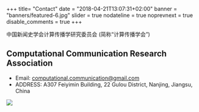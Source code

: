+++
title= "Contact"
date = "2018-04-21T13:07:31+02:00"
banner = "banners/featured-6.jpg"
slider = true
nodateline = true
noprevnext = true
disable_comments = true
+++

中国新闻史学会计算传播学研究委员会 (简称“计算传播学会”)



## Computational Communication Research Association

- Email: computational.communication@gmail.com
- ADDRESS: A307 Feiyimin Building, 22 Gulou District, Nanjing, Jiangsu, China

![](/images/logo4.png)

